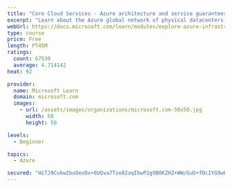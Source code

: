 ```yaml
---
title: "Core Cloud Services - Azure architecture and service guarantees"
excerpt: "Learn about the Azure global network of physical datacenters, the physical architecture of Azure, how redundancy is provided, and Microsoft service guarantees."
webUrl: https://docs.microsoft.com/learn/modules/explore-azure-infrastructure/
type: course
price: Free
length: PT45M
ratings:
  count: 67530
  average: 4.714142
heat: 92

provider:
  name: Microsoft Learn
  domain: microsoft.com
  images:
    - url: /assets/images/organizations/microsoft.com-50x50.jpg
      width: 50
      height: 50

levels:
  - Beginner

topics:
  - Azure

secured: "HiTJ9Cukw2buOeoDx+8UQva7Tze82aqIbwP2g9B0KZHZ+WW/GuD+fOcIYG9wBIGfPLI/DSmM7ojOoVo0kaemwFtnNPbgcZWiUkNWap/WMNoRNC1omdtFr8oMve4qhGbkbAfmDYajoS1vrLXIyTwAVLDwO0oyfh5t1f9cItjafBJU0Zcx6rHh9PKpqLsW19HZLaQhDNE3nNFEVbyC40GvdwIAJ2Ta2kwlq0jrJNPUim7CuI/wxQ7ccYHgrw2LqP5jBxEdyMo+LGbYToZvWIpvBN97BGc8aR4Ww1QN9CpOKIJbN8XvR4EPgl1hTqsGNhSlqVNBMgC/wFuZK432Z4Y6n1TtOVcg9OqCmAAKC9PdBbX35NtTRFn19ggCQWuT7jy751cyC1MpljgJKe0ty20JhwNii+3YOzzkhcrou5eKxOhqr3fbHWsvNzzqZmKbTwzF;OhDap00bn+iQ8byosBUrvQ=="
---
```


